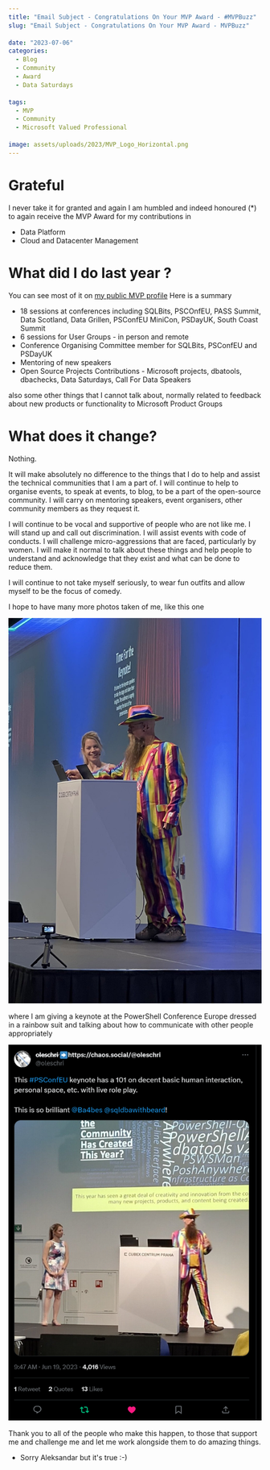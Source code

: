 ```yaml
---
title: "Email Subject - Congratulations On Your MVP Award - #MVPBuzz"
slug: "Email Subject - Congratulations On Your MVP Award - MVPBuzz"

date: "2023-07-06"
categories:
  - Blog
  - Community
  - Award
  - Data Saturdays

tags:
  - MVP
  - Community
  - Microsoft Valued Professional

image: assets/uploads/2023/MVP_Logo_Horizontal.png
---
```

# Grateful

I never take it for granted and again I am humbled and indeed honoured (*) to again receive the MVP Award for my contributions in

- Data Platform
- Cloud and Datacenter Management

# What did I do last year ?

You can see most of it on [my public MVP profile](https://mvp.microsoft.com/en-us/PublicProfile/5002693) Here is a summary

- 18 sessions at conferences including SQLBits, PSCOnfEU, PASS Summit, Data Scotland, Data Grillen, PSConfEU MiniCon, PSDayUK, South Coast Summit
- 6 sessions for User Groups - in person and remote
- Conference Organising Committee member for SQLBits, PSConfEU and PSDayUK
- Mentoring of new speakers
- Open Source Projects Contributions - Microsoft projects, dbatools, dbachecks, Data Saturdays, Call For Data Speakers

also some other things that I cannot talk about, normally related to feedback about new products or functionality to Microsoft Product Groups

# What does it change?

Nothing.

It will make absolutely no difference to the things that I do to help and assist the technical communities that I am a part of. I will continue to help to organise events, to speak at events, to blog, to be a part of the open-source community. I will carry on mentoring speakers, event organisers, other community members as they request it.

I will continue to be vocal and supportive of people who are not like me. I will stand up and call out discrimination. I will assist events with code of conducts. I will challenge micro-aggressions that are faced, particularly by women. I will make it normal to talk about these things and help people to understand and acknowledge that they exist and what can be done to reduce them.

I will continue to not take myself seriously, to wear fun outfits and allow myself to be the focus of comedy.

I hope to have many more photos taken of me, like this one

[![psconfeukeynote](assets/uploads/2023/20230619_120715.jpg)](assets/uploads/2023/20230619_120715.jpg)


 where I am giving a keynote at the PowerShell Conference Europe dressed in a rainbow suit and talking about how to communicate with other people appropriately

 [![psconfeukeynote](assets/uploads/2023/psconfeu-keynote.png)](assets/uploads/2023/psconfeu-keynote.png)

 Thank you to all of the people who make this happen, to those that support me and challenge me and let me work alongside them to do amazing things.


* Sorry Aleksandar but it's true :-)